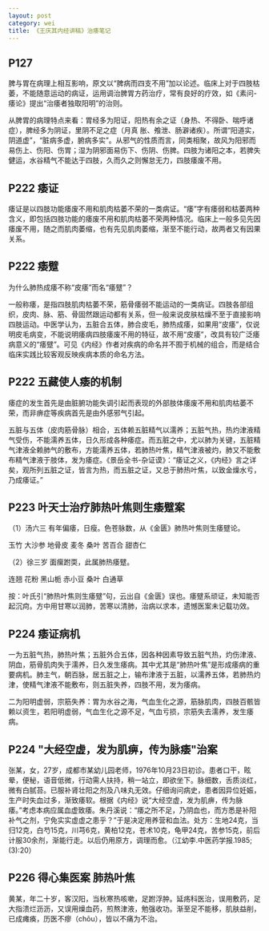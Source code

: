 ```yaml
---
layout: post
category: wei
title: 《王庆其内经讲稿》治痿笔记
---
```


## P127 ##

脾与胃在病理上相互影响，原文以“脾病而四支不用”加以论述。临床上对于四肢枯萎，不能随意运动的病证，运用调治脾胃方药治疗，常有良好的疗效，如《素问-痿论》提出“治痿者独取阳明”的治则。

从脾胃的病理特点来看：胃经多为阳证，阳热有余之证（身热、不得卧、喘呼诸症），脾经多为阴证，里阴不足之症（月真 胀、飧泄、肠澼诸疾）。所谓“阳道实，阴道虚”，“脏病多虚，腑病多实”。从邪气的性质而言，同类相聚，故风为阳邪而易伤上、伤阳、伤胃；湿为阴邪面易伤下、伤阴、伤脾。四肢为诸阳之本，若脾失健运，水谷精气不能达于四肢，久而久之则懈怠无力，四肢痿废不用。

## P222 痿证 ##

痿证是以四肢功能痿废不用和肌肉枯萎不荣的一类病证。“痿”字有痿弱和枯萎两种含义，即包括四肢功能的痿废不用和肌肉枯萎不荣两种情况。临床上一般多见先因痿废不用，随之而肌肉萎缩，也有先见肌肉萎缩，渐至不能行动，故两者又有因果关系。

## P222 痿躄 ##

为什么肺热成痿不称“皮痿”而名“痿躄”？

一般称痿，是指四肢肌肉枯萎不荣，筋骨痿弱不能运动的一类病证。四肢各部组织，皮肉、脉、筋、骨固然跟运动都有关系，但一般来说皮肤枯燥不至于直接影响四肢运动。中医学认为，五脏合五体，肺合皮毛，肺热成痿，如果用“皮痿”，仅说明皮毛病变，不能说明痿病四肢痿废不用的特征，故不用“皮痿”，改具有较广泛痿病意义的“痿躄”。可见《内经》作者对疾病的命名并不囿于机械的组合，而是结合临床实践比较客观反映疾病本质的命名方法。

## P222 五藏使人痿的机制 ##

痿症的发生首先是由脏腑功能失调引起而表现的外部肢体痿废不用和肌肉枯萎不荣，而非痹症等疾病首先是由外感邪气引起。

五脏与五体（皮肉筋骨脉）相合，五体赖五脏精气以濡养；五脏气热，热灼津液精气受伤，不能濡养五体，日久形成各种痿症。而五脏之中，尤以肺为关键，五脏精气津液全赖肺气的敷布，方能濡养五体，若肺热叶焦，精气津液被灼，肺又不能敷布精气津液于肢体，发为痿症。《景岳全书-杂证谟》：“痿证之义，《内经》言之详矣，观所列五脏之证，皆言为热，而五脏之证，又总于肺热叶焦，以致金燥水亏，乃成痿证。”

## P223 叶天士治疗肺热叶焦则生痿躄案 ##

（1）汤六三 有年偏痿，日瘦。色苍脉数，从《金匮》肺热叶焦则生痿躄论。
 	
玉竹 大沙参 地骨皮 麦冬 桑叶 苦百合 甜杏仁

（2）徐三岁 面瘰跗耎，此属肺热痿躄。

连翘 花粉 黑山栀 赤小豆 桑叶 白通草

按：叶氏引“肺热叶焦则生痿躄”句，云出自《金匮》误也。痿躄系顽证，未知能否起沉疴。方中用甘寒以润肺，苦寒以清肺，治病以求本，遗憾医案未记载功效。

## P224 痿证病机 ##

一为五脏气热，肺热叶焦；五脏外合五体，因各种因素导致五脏气热，灼伤津液、阴血，筋骨肌肉失于濡养，日久发生痿病。其中尤其是“肺热叶焦”是形成痿病的重要病机。肺主气，朝百脉，居五脏之上，输布津液于五脏，以濡养五体，若肺热灼津，使精气津液不能敷布，则五脏失养，四肢不用，发为痿病。

二为阳明虚弱，宗筋失养：胃为水谷之海，气血生化之源，筋脉肌肉，四肢百骸皆赖以资生，若阳明虚弱，气血生化之源不足，气血亏损，宗筋失去濡养，发生痿病。

## P224 "大经空虚，发为肌痹，传为脉痿"治案 ##

张某，女，27岁，成都市某幼儿园老师，1976年10月23日初诊。患者口干，眩晕，便秘，语音低微，行动需人扶持，稍一站立，即欲坐下。脉细数，舌质淡红，微有白腻苔。已服补肾壮阳之剂及八味丸无效。仔细询问病史，患者因异位妊娠，生产时失血过多，渐致痿软。根据《内经》说“大经空虚，发为肌痹，传为脉痿。”考虑本病应属血虚致痿。朱丹溪说：“痿之所不足，乃阴血也，而方悉是补阳补气之剂，宁免实实虚虚之患乎？”于是决定用养营和血法。处方：生地24克，当归12克，白芍15克，川芎6克，黄柏12克，苍术10克，龟甲24克，苦参15克，前后计服30余剂，渐能行走。以后仍用原方，调理而愈。（江幼李.中医药学报.1985;(3):20）

## P226 得心集医案 肺热叶焦 ##

黄某，年二十岁，客汉阳，当秋寒热咳嗽，足跗浮肿。延疡科医治，误用敷药，足大指溃烂沥沥，又误用燥血药，煎熬津液，勉强收功。渐至足不能移，肌肤益削，已成瘫痪，历医不瘳（chōu），皆以不痛为不治。